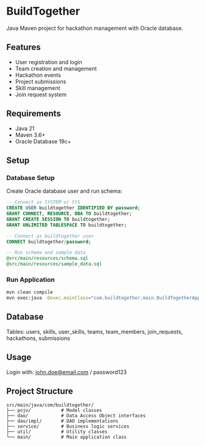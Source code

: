 # BuildTogether

Java Maven project for hackathon management with Oracle database.

## Features

- User registration and login
- Team creation and management
- Hackathon events
- Project submissions
- Skill management
- Join request system

## Requirements

- Java 21
- Maven 3.6+
- Oracle Database 19c+

## Setup

### Database Setup

Create Oracle database user and run schema:

```sql
-- Connect as SYSTEM or SYS
CREATE USER buildtogether IDENTIFIED BY password;
GRANT CONNECT, RESOURCE, DBA TO buildtogether;
GRANT CREATE SESSION TO buildtogether;
GRANT UNLIMITED TABLESPACE TO buildtogether;

-- Connect as buildtogether user
CONNECT buildtogether/password;

-- Run schema and sample data
@src/main/resources/schema.sql
@src/main/resources/sample_data.sql
```

### Run Application

```bash
mvn clean compile
mvn exec:java -Dexec.mainClass="com.buildtogether.main.BuildTogetherApp"
```

## Database

Tables: users, skills, user_skills, teams, team_members, join_requests, hackathons, submissions

## Usage

Login with: john.doe@email.com / password123

## Project Structure

```
src/main/java/com/buildtogether/
├── pojo/           # Model classes
├── dao/            # Data Access Object interfaces
├── dao/impl/       # DAO implementations
├── service/        # Business logic services
├── util/           # Utility classes
└── main/           # Main application class
```
